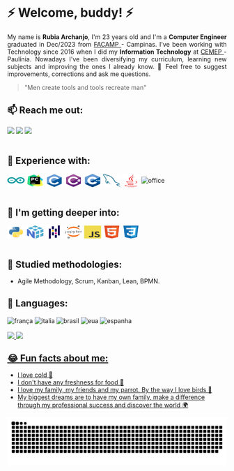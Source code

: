# ⚡ Welcome, buddy! ⚡

<p align=justify>
  My name is <b>Rubia Archanjo</b>, I'm 23 years old and I'm a <b>Computer Engineer</b> graduated in Dec/2023 from <a href = "https://www.facamp.com.br/"> FACAMP </a> - Campinas. I've been working with Technology since 2016 when I did my <b>Information Technology</b> at <a href = "https://cemep.net.br/"> CEMEP </a> - Paulínia. Nowadays I've been diversifying my curriculum, learning new subjects and improving the ones I already know. 💬 Feel free to suggest improvements, corrections and ask me questions.
</p>

> "Men create tools and tools recreate man"<BR>
  
  ## 📫 Reach me out:
<div>
  <a href="https://www.linkedin.com/in/rubiarchanjo/" target="_blank"><img src="https://img.shields.io/badge/-LinkedIn-%230077B5?style=for-the-badge&logo=linkedin&logoColor=white" target="_blank"></a>
  <a href = "mailto:rharcosta@gmail.com"><img src="https://img.shields.io/badge/-Gmail-%23333?style=for-the-badge&logo=gmail&logoColor=white" target="_blank"></a>
  <a href="https://www.instagram.com/rubiarchanjo/" target="_blank"><img src="https://img.shields.io/badge/-Instagram-%23E4405F?style=for-the-badge&logo=instagram&logoColor=white" target="_blank"></a>
</div><BR>

## 🥇 Experience with:

<div style="display: inline_block"> 
  <img align="center" alt="arduino" height="30" width="40" src="https://github.com/devicons/devicon/blob/master/icons/arduino/arduino-original.svg">
  <img align="center" alt="pycharm" height="30" width="40" src="https://github.com/devicons/devicon/blob/master/icons/pycharm/pycharm-original.svg">
  <img align="center" alt="csharp" height="30" width="40" src="https://github.com/devicons/devicon/blob/master/icons/c/c-original.svg">
  <img align="center" alt="csharp" height="30" width="40" src="https://github.com/devicons/devicon/blob/master/icons/csharp/csharp-original.svg">
  <img align="center" alt="cpp" height="30" width="40" src="https://github.com/devicons/devicon/blob/master/icons/cplusplus/cplusplus-original.svg">
  <img align="center" alt="sql" height="30" width="40" src="https://github.com/devicons/devicon/blob/master/icons/mysql/mysql-original.svg">
  <img align="center" alt="java" height="30" width="40" src="https://github.com/devicons/devicon/blob/master/icons/java/java-plain.svg">
  <img align="center" alt="office" height="30" width="40" src="https://user-images.githubusercontent.com/57666808/147160783-8b522507-1276-41fa-afab-454d242299a2.png">
</div><BR>

## 🥈 I'm getting deeper into:

<div style="display: inline_block">
  <img align="center" alt="python" height="30" width="40" src="https://raw.githubusercontent.com/devicons/devicon/master/icons/python/python-original.svg">
  <img align="center" alt="numpy" height="30" width="40" src="https://github.com/devicons/devicon/blob/master/icons/numpy/numpy-original.svg">
  <img align="center" alt="pandas" height="30" width="40" src="https://github.com/devicons/devicon/blob/master/icons/pandas/pandas-original.svg">
  <img align="center" alt="jupyter" height="30" width="40" src="https://github.com/devicons/devicon/blob/master/icons/jupyter/jupyter-original-wordmark.svg">
  <img align="center" alt="js" height="30" width="40" src="https://github.com/devicons/devicon/blob/master/icons/javascript/javascript-original.svg">
  <img align="center" alt="html5" height="30" width="40" src="https://github.com/devicons/devicon/blob/master/icons/html5/html5-original.svg">
  <img align="center" alt="css3" height="30" width="40" src="https://github.com/devicons/devicon/blob/master/icons/css3/css3-original.svg">
</div><BR>
  
  ## 🥉 Studied methodologies:
  
  - Agile Methodology, Scrum, Kanban, Lean, BPMN.
    
  ## 🏅 Languages:
 
<div style="display: inline_block">
  <img align="center" alt="frança" height="40" width="40" src="https://user-images.githubusercontent.com/57666808/147159730-9450ec88-c813-49cd-9717-6b1dda9d73b9.png">
  <img align="center" alt="italia" height="40" width="40" src="https://user-images.githubusercontent.com/57666808/147159689-4b2f3a48-0a1d-4051-91dc-b0ca55c9dc2c.png">
  <img align="center" alt="brasil" height="40" width="40" src="https://user-images.githubusercontent.com/57666808/147159780-c7cb8a05-5d36-40ad-8868-b9fc94ea6870.png">
  <img align="center" alt="eua" height="40" width="40" src="https://user-images.githubusercontent.com/57666808/147159919-9b739c17-4647-4491-a8e0-2e1fba7b96f0.png">
  <img align="center" alt="espanha" height="40" width="40" src="https://user-images.githubusercontent.com/57666808/147159954-c02716e2-0f8d-48d8-a8c2-1f9168ff7788.png">
</div><BR>
  
<div>
  <a href="https://github.com/rharcosta">
  <img height="180em" src="https://github-readme-stats.vercel.app/api?username=rharcosta&show_icons=true&theme=dracula&include_all_commits=true&count_private=true"/>
  <img height="180em" src="https://github-readme-stats.vercel.app/api/top-langs/?username=rharcosta&layout=compact&langs_count=16&theme=dracula"/>
<div>

 ## 😂 Fun facts about me:
  - I love cold 🥶
  - I don't have any freshness for food 🍔
  - I love my family, my friends and my parrot. By the way I love birds 🦜
  - My biggest dreams are to have my own family, make a difference through my professional success and discover the world 🌍

  ![Snake animation](https://github.com/rharcosta/rharcosta/blob/output/github-contribution-grid-snake.svg)
